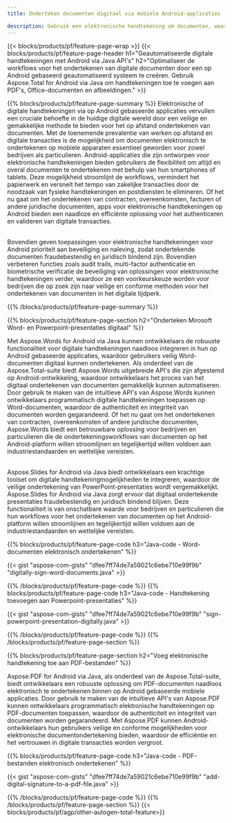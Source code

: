 ```yaml
---
title: Onderteken documenten digitaal via mobiele Android-applicaties 

description: Gebruik een elektronische handtekening om documenten, waaronder Microsoft Word, Excel, PowerPoint, PDF en afbeeldingen, te ondertekenen via de mobiele Android-applicatie. Voeg online een e-handtekening toe via de app.
---
```


{{< blocks/products/pf/feature-page-wrap >}}
{{< blocks/products/pf/feature-page-header h1="Geautomatiseerde digitale handtekeningen met Android via Java API's" h2="Optimaliseer de workflows voor het ondertekenen van digitale documenten door een op Android gebaseerd geautomatiseerd systeem te creëren. Gebruik Aspose.Total for Android via Java om handtekeningen toe te voegen aan PDF's, Office-documenten en afbeeldingen." >}}

{{% blocks/products/pf/feature-page-summary %}}
Elektronische of digitale handtekeningen via op Android gebaseerde applicaties vervullen een cruciale behoefte in de huidige digitale wereld door een veilige en gemakkelijke methode te bieden voor het op afstand ondertekenen van documenten. Met de toenemende prevalentie van werken op afstand en digitale transacties is de mogelijkheid om documenten elektronisch te ondertekenen op mobiele apparaten essentieel geworden voor zowel bedrijven als particulieren. Android-applicaties die zijn ontworpen voor elektronische handtekeningen bieden gebruikers de flexibiliteit om altijd en overal documenten te ondertekenen met behulp van hun smartphones of tablets. Deze mogelijkheid stroomlijnt de workflows, vermindert het papierwerk en versnelt het tempo van zakelijke transacties door de noodzaak van fysieke handtekeningen en postdiensten te elimineren. Of het nu gaat om het ondertekenen van contracten, overeenkomsten, facturen of andere juridische documenten, apps voor elektronische handtekeningen op Android bieden een naadloze en efficiënte oplossing voor het authenticeren en valideren van digitale transacties. <br /><br />

Bovendien geven toepassingen voor elektronische handtekeningen voor Android prioriteit aan beveiliging en naleving, zodat ondertekende documenten fraudebestendig en juridisch bindend zijn. Bovendien verbeteren functies zoals audit trails, multi-factor authenticatie en biometrische verificatie de beveiliging van oplossingen voor elektronische handtekeningen verder, waardoor ze een voorkeurskeuze worden voor bedrijven die op zoek zijn naar veilige en conforme methoden voor het ondertekenen van documenten in het digitale tijdperk. 

{{% /blocks/products/pf/feature-page-summary  %}}

{{% blocks/products/pf/feature-page-section  h2="Onderteken Mirosoft Word- en Powerpoint-presentaties digitaal" %}}

Met Aspose.Words for Android via Java kunnen ontwikkelaars de robuuste functionaliteit voor digitale handtekeningen naadloos integreren in hun op Android gebaseerde applicaties, waardoor gebruikers veilig Word-documenten digitaal kunnen ondertekenen. Als onderdeel van de Aspose.Total-suite biedt Aspose.Words uitgebreide API's die zijn afgestemd op Android-ontwikkeling, waardoor ontwikkelaars het proces van het digitaal ondertekenen van documenten gemakkelijk kunnen automatiseren. Door gebruik te maken van de intuïtieve API's van Aspose.Words kunnen ontwikkelaars programmatisch digitale handtekeningen toepassen op Word-documenten, waardoor de authenticiteit en integriteit van documenten worden gegarandeerd. Of het nu gaat om het ondertekenen van contracten, overeenkomsten of andere juridische documenten, Aspose.Words biedt een betrouwbare oplossing voor bedrijven en particulieren die de ondertekeningsworkflows van documenten op het Android-platform willen stroomlijnen en tegelijkertijd willen voldoen aan industriestandaarden en wettelijke vereisten.<br /><br />

Aspose.Slides for Android via Java biedt ontwikkelaars een krachtige toolset om digitale handtekeningmogelijkheden te integreren, waardoor de veilige ondertekening van PowerPoint-presentaties wordt vergemakkelijkt. Aspose.Slides for Android via Java zorgt ervoor dat digitaal ondertekende presentaties fraudebestendig en juridisch bindend blijven. Deze functionaliteit is van onschatbare waarde voor bedrijven en particulieren die hun workflows voor het ondertekenen van documenten op het Android-platform willen stroomlijnen en tegelijkertijd willen voldoen aan de industriestandaarden en wettelijke vereisten.

{{% blocks/products/pf/feature-page-code h3="Java-code - Word-documenten elektronisch ondertekenen" %}}

{{< gist "aspose-com-gists" "dfee7ff74de7a59021c6ebe710e99f9b" "digitally-sign-word-documents.java" >}}

{{% /blocks/products/pf/feature-page-code  %}}
{{% blocks/products/pf/feature-page-code h3="Java-code - Handtekening toevoegen aan Powerpoint-presentaties" %}}

{{< gist "aspose-com-gists" "dfee7ff74de7a59021c6ebe710e99f9b" "sign-powerpoint-presentation-digitally.java" >}}

{{% /blocks/products/pf/feature-page-code  %}}
{{% /blocks/products/pf/feature-page-section %}}

{{% blocks/products/pf/feature-page-section  h2="Voeg elektronische handtekening toe aan PDF-bestanden" %}}

Aspose.PDF for Android via Java, als onderdeel van de Aspose.Total-suite, biedt ontwikkelaars een robuuste oplossing om PDF-documenten naadloos elektronisch te ondertekenen binnen op Android gebaseerde mobiele applicaties. Door gebruik te maken van de intuïtieve API's van Aspose.PDF kunnen ontwikkelaars programmatisch elektronische handtekeningen op PDF-documenten toepassen, waardoor de authenticiteit en integriteit van documenten worden gegarandeerd. Met Aspose.PDF kunnen Android-ontwikkelaars hun gebruikers veilige en conforme mogelijkheden voor elektronische documentondertekening bieden, waardoor de efficiëntie en het vertrouwen in digitale transacties worden vergroot.

{{% blocks/products/pf/feature-page-code h3="Java-code - PDF-bestanden elektronisch ondertekenen" %}}

{{< gist "aspose-com-gists" "dfee7ff74de7a59021c6ebe710e99f9b" "add-digital-signature-to-a-pdf-file.java" >}}

{{% /blocks/products/pf/feature-page-code  %}}
{{% /blocks/products/pf/feature-page-section %}}
{{< blocks/products/pf/agp/other-autogen-total-feature>}}